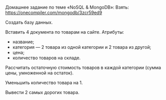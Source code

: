 Домашнее задание по теме «NoSQL & MongoDB»:
Взять: https://onecompiler.com/mongodb/3zcr59ed9

Создать базу данных.

Вставить 4 документа по товарам на сайте. Атрибуты:
* название;
* категория — 2 товара из одной категории и 2 товара из другой;
* цена;
* количество товаров на складе.

Рассчитать остаточную стоимость товаров в каждой категории (сумма цены, умноженной на остаток).

Уменьшить количество товара на 1.

Вывести 2 самых дорогих товара.
